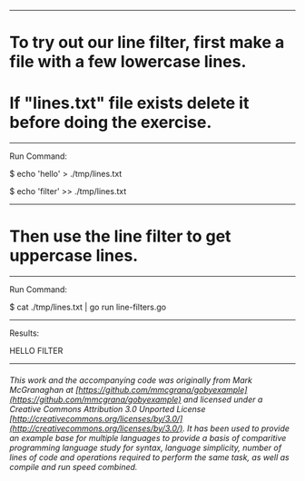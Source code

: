 

_______________________________________________________________________________
# To try out our line filter, first make a file with a few lowercase lines.
# If "lines.txt" file exists delete it before doing the exercise. 

_______________________________________________________________________________
Run Command:

$ echo 'hello'   > ./tmp/lines.txt

$ echo 'filter' >> ./tmp/lines.txt

_______________________________________________________________________________
# Then use the line filter to get uppercase lines.

_______________________________________________________________________________
Run Command:

$ cat ./tmp/lines.txt | go run line-filters.go

_______________________________________________________________________________
Results:

HELLO
FILTER

___

###### This work and the accompanying code was originally from Mark McGranaghan at [https://github.com/mmcgrana/gobyexample](https://github.com/mmcgrana/gobyexample) and licensed under a Creative Commons Attribution 3.0 Unported License [http://creativecommons.org/licenses/by/3.0/](http://creativecommons.org/licenses/by/3.0/). It has been used to provide an example base for multiple languages to provide a basis of comparitive programming language study for syntax, language simplicity, number of lines of code and operations required to perform the same task, as well as compile and run speed combined.